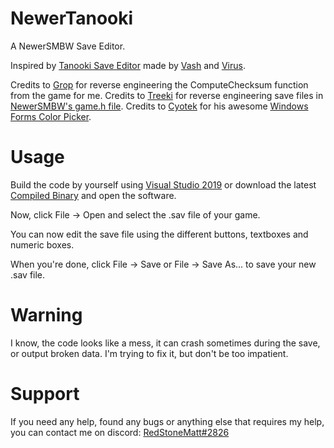 # NewerTanooki
A NewerSMBW Save Editor.

Inspired by [Tanooki Save Editor](https://gbatemp.net/threads/tanooki-nsmbwii-level-editor.191261/) made by [Vash](https://game-hackers.com/members/4-Vash) and [Virus](https://game-hackers.com/members/1-Virus).

Credits to [Grop](https://github.com/TheGrop) for reverse engineering the ComputeChecksum function from the game for me.
Credits to [Treeki](https://github.com/Treeki) for reverse engineering save files in [NewerSMBW's game.h file](https://github.com/Treeki/NewerSMBW/blob/no-translations/Kamek/include/game.h#L222).
Credits to [Cyotek](https://github.com/cyotek) for his awesome [Windows Forms Color Picker](https://github.com/cyotek/Cyotek.Windows.Forms.ColorPicker).

# Usage
Build the code by yourself using [Visual Studio 2019](https://visualstudio.microsoft.com/downloads/) or download the latest [Compiled Binary](https://github.com/RedStoneMatt/NewerTanooki/releases) and open the software.

Now, click File -> Open and select the .sav file of your game.

You can now edit the save file using the different buttons, textboxes and numeric boxes.

When you're done, click File -> Save or File -> Save As... to save your new .sav file.

# Warning
I know, the code looks like a mess, it can crash sometimes during the save, or output broken data. I'm trying to fix it, but don't be too impatient.

# Support
If you need any help, found any bugs or anything else that requires my help, you can contact me on discord: [RedStoneMatt#2826](https://discord.gg/s73Eknd)
